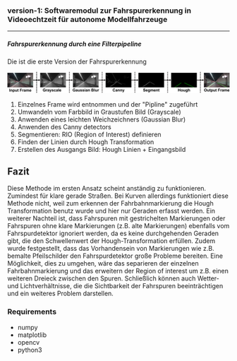 ### version-1: Softwaremodul zur Fahrspurerkennung in Videoechtzeit für autonome Modellfahrzeuge
* * * *
##### Fahrspurerkennung durch eine Filterpipeline

Die ist die erste Version der Fahrspurerkennung

![](pipeline.png)

1. Einzelnes Frame wird entnommen und der "Pipline" zugeführt
2. Umwandeln vom Farbbild in Graustufen Bild (Grayscale)
3. Anwenden eines leichten Weichzeichners (Gaussian Blur)
4. Anwenden des Canny detectors 
5. Segmentieren: RIO (Region of Interest) definieren
6. Finden der Linien durch Hough Transformation
7. Erstellen des Ausgangs Bild: Hough Linien + Eingangsbild

## Fazit
Diese Methode im ersten Ansatz scheint anständig zu funktionieren. Zumindest für klare gerade Straßen. Bei Kurven allerdings funktioniert diese Methode nicht, weil zum erkennen der Fahrbahnmarkierung die Hough Transformation benutz wurde und hier nur Geraden erfasst werden. Ein weiterer Nachteil ist, dass Fahrspuren mit gestrichelten Markierungen oder Fahrspuren ohne klare Markierungen (z.B. alte Markierungen) ebenfalls vom Fahrspurdetektor ignoriert werden, da es keine durchgehenden Geraden gibt, die den Schwellenwert der Hough-Transformation erfüllen. Zudem wurde festgestellt, dass das Vorhandensein von Markierungen wie z.B. bemalte Pfeilschilder den Fahrspurdetektor große Probleme bereiten. Eine Möglichkeit, dies zu umgehen, wäre das separieren der einzelnen Fahrbahnmarkierung und das erweitern der Region of interest um z.B. einen weiteren Dreieck zwischen den Spuren. Schließlich können auch Wetter- und Lichtverhältnisse, die die Sichtbarkeit der Fahrspuren beeinträchtigen und ein weiteres Problem darstellen. 

### Requirements 
- numpy
- matplotlib
- opencv
- python3 

